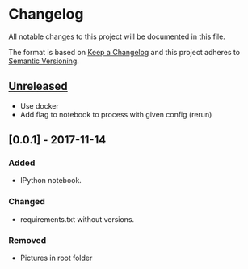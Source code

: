 # Changelog
All notable changes to this project will be documented in this file.

The format is based on [Keep a Changelog](http://keepachangelog.com/en/1.0.0/)
and this project adheres to [Semantic Versioning](http://semver.org/spec/v2.0.0.html).

## [Unreleased]
- Use docker
- Add flag to notebook to process with given config (rerun)

## [0.0.1] - 2017-11-14
### Added
- IPython notebook.

### Changed
- requirements.txt without versions.

### Removed
- Pictures in root folder

[Unreleased]: https://svn.oss.deltares.nl/repos/openearthtools
[1.0.0]: https://svn.oss.deltares.nl/repos/openearthtools